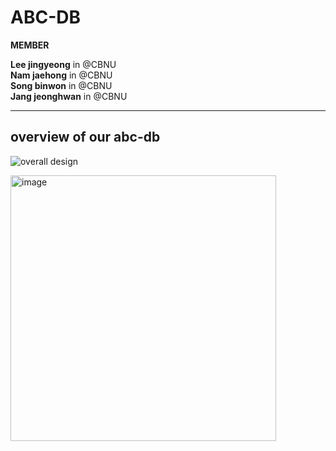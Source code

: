 # ABC-DB
**MEMBER**  

**Lee jingyeong** in @CBNU  
**Nam jaehong** in @CBNU  
**Song binwon** in @CBNU  
**Jang jeonghwan** in @CBNU  

---  
## overview of our abc-db
![overall design](https://github.com/user-attachments/assets/65aaa223-d09b-4b49-8c03-a20a68d0be61)

<img width="425" alt="image" src="https://github.com/user-attachments/assets/eda40dec-9a8a-4f4f-b0fd-5e1dcd8e8e96">
